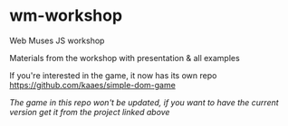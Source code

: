 wm-workshop
===========

Web Muses JS workshop

Materials from the workshop with presentation & all examples

If you're interested in the game, it now has its own repo https://github.com/kaaes/simple-dom-game

_The game in this repo won't be updated, if you want to have the current version get it from the project linked above_
